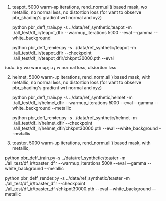 1. teapot, 5000 warm-up iterations, rend_norm.all() based mask, wo metallic, 
no normal loss, no distortion loss (for want to observe pbr_shading's gradient wrt normal and xyz)

    python pbr_deff_train.py -s ../data/ref_synthetic/teapot -m ./all_test/df_ir/teapot_dfir --warmup_iterations 5000 --eval --gamma --white_background

    python pbr_deff_render.py -s ../data/ref_synthetic/teapot -m ./all_test/df_ir/teapot_dfir --checkpoint ./all_test/df_ir/teapot_dfir/chkpnt30000.pth --eval 

todo: 
try wo warmup;
try w normal loss, distortion loss



2. helmet, 5000 warm-up iterations, rend_norm.all() based mask, with metallic, 
no normal loss, no distortion loss (for want to observe pbr_shading's gradient wrt normal and xyz)

    python pbr_deff_train.py -s ../data/ref_synthetic/helmet -m ./all_test/df_ir/helmet_dfir --warmup_iterations 5000 --eval --gamma --white_background --metallic

    python pbr_deff_render.py -s ../data/ref_synthetic/helmet -m ./all_test/df_ir/helmet_dfir --checkpoint ./all_test/df_ir/helmet_dfir/chkpnt30000.pth --eval --white_background --metallic


3. toaster, 5000 warm-up iterations, rend_norm.all() based mask, with metallic, 

python pbr_deff_train.py -s ../data/ref_synthetic/toaster -m ./all_test/df_ir/toaster_dfir --warmup_iterations 5000 --eval --gamma --white_background --metallic

python pbr_deff_render.py -s ../data/ref_synthetic/toaster -m ./all_test/df_ir/toaster_dfir --checkpoint ./all_test/df_ir/toaster_dfir/chkpnt30000.pth --eval --white_background --metallic
